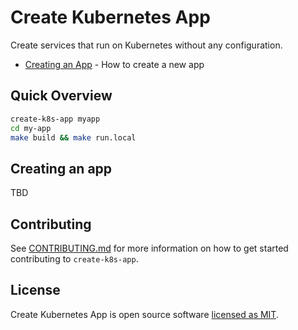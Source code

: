 # Create Kubernetes App

Create services that run on Kubernetes without any configuration.

*   [Creating an App](#creating-an-app) - How to create a new app

## Quick Overview

```bash
create-k8s-app myapp
cd my-app
make build && make run.local
```

## Creating an app

TBD

## Contributing

See [CONTRIBUTING.md](CONTRIBUTING.md) for more information on how to get
started contributing to `create-k8s-app`.

## License

Create Kubernetes App is open source software [licensed as MIT](LICENSE).
